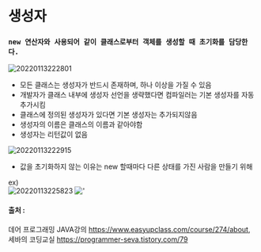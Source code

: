 # 생성자

### `new 연산자와 사용되어 같이 클래스로부터 객체를 생성할 때 초기화를 담당한다.`
![20220113222801](https://user-images.githubusercontent.com/78770230/149338896-dcd15411-336e-4038-8fff-699e8421e772.jpg)

- 모든 클래스는 생성자가 반드시 존재하며, 하나 이상을 가질 수 있음
- 개발자가 클래스 내부에 생성자 선언을 생략했다면 컴파일러는 기본 생성자를 자동 추가시킴
- 클래스에 정의된 생성자가 있다면 기본 생성자는 추가되지않음
- 생성자의 이름은 클래스의 이름과 같아야함
- 생성자는 리턴값이 없음

![20220113222915](https://user-images.githubusercontent.com/78770230/149342266-3f46e3b5-899f-4371-88ff-1201ad4b0ea6.jpg)

- 값을 초기화하지 않는 이유는 new 할때마다 다른 상태를 가진 사람을 만들기 위해

ex)  
![20220113225823](https://user-images.githubusercontent.com/78770230/149343532-c68efcbf-a0ca-471a-8776-b99de0fa7062.jpg)
!['](https://user-images.githubusercontent.com/78770230/149343134-8b64a9a4-b54f-49a6-9b7d-cc56bccbe816.jpg)







#### 출처 : 
데어 프로그래밍 JAVA강의 <https://www.easyupclass.com/course/274/about>, 
세바의 코딩교실 <https://programmer-seva.tistory.com/79>
